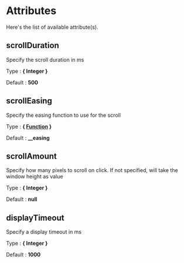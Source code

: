 # Attributes

Here's the list of available attribute(s).

## scrollDuration

Specify the scroll duration in ms

Type : **{ Integer }**

Default : **500**


## scrollEasing

Specify the easing function to use for the scroll

Type : **{ [Function](https://developer.mozilla.org/fr/docs/Web/JavaScript/Reference/Objets_globaux/Function) }**

Default : **__easing**


## scrollAmount

Specify how many pixels to scroll on click.
If not specified, will take the window height as value

Type : **{ Integer }**

Default : **null**


## displayTimeout

Specify a display timeout in ms

Type : **{ Integer }**

Default : **1000**